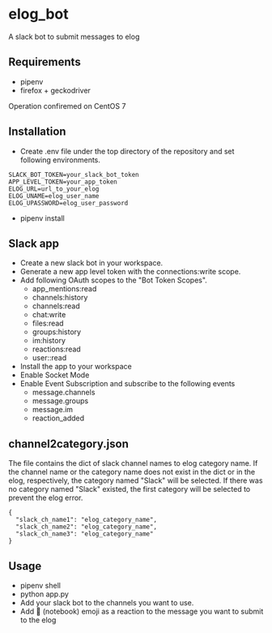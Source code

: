 # elog_bot
A slack bot to submit messages to elog

## Requirements
- pipenv
- firefox + geckodriver

Operation confiremed on CentOS 7

## Installation
- Create .env file under the top directory of the repository and set following environments.
```
SLACK_BOT_TOKEN=your_slack_bot_token
APP_LEVEL_TOKEN=your_app_token
ELOG_URL=url_to_your_elog
ELOG_UNAME=elog_user_name
ELOG_UPASSWORD=elog_user_password
```
- pipenv install

## Slack app
- Create a new slack bot in your workspace.
- Generate a new app level token with the connections:write scope.
- Add following OAuth scopes to the "Bot Token Scopes".
  - app_mentions:read
  - channels:history
  - channels:read
  - chat:write
  - files:read
  - groups:history
  - im:history
  - reactions:read
  - user::read
- Install the app to your workspace
- Enable Socket Mode
- Enable Event Subscription and subscribe to the following events
  - message.channels
  - message.groups
  - message.im
  - reaction_added

## channel2category.json
The file contains the dict of slack channel names to elog category name.
If the channel name or the category name does not exist in the dict or in the elog, respectively,
the category named "Slack" will be selected.
If there was no category named "Slack" existed, the first category will be selected to prevent the elog error.
```
{
  "slack_ch_name1": "elog_category_name",
  "slack_ch_name2": "elog_category_name",
  "slack_ch_name3": "elog_category_name"
}
```

## Usage
- pipenv shell
- python app.py
- Add your slack bot to the channels you want to use.
- Add :notebook: (notebook) emoji as a reaction to the message you want to submit to the elog
